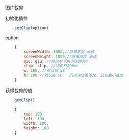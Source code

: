 图片裁剪

初始化插件

```javascript
	setClip(option)
```

option
```javascript
	{
		screenWidth: 1000,//屏幕宽度 必选
		screenHeight: 1000,//屏幕高度 必选
		qiu: qiu, //拖动右下角小球的dom
		clip: clip, //拖动框的dom
		w: 100, //默认宽 50
		h: 100 //默认高 50   同时决定着等比  还有最小宽度
	}
```
	
获得裁剪的值

```javascript
	getClip()
```

```javascript
	{
		top: 100,
		left: 100,
		width: 100,
		height: 100
	}
```
